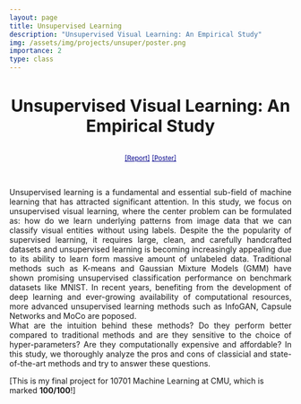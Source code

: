 ```yaml
---
layout: page
title: Unsupervised Learning
description: "Unsupervised Visual Learning: An Empirical Study"
img: /assets/img/projects/unsuper/poster.png
importance: 2
type: class
---
```





<h3 style="text-align: center;font-size:30px"> Unsupervised Visual Learning: An Empirical Study </h3>
<p  align="center">
<a  style="color:darkblue;font-size:1.2vw" href="../../assets/pdf/Unsupervised_Visual_Learning_An_Empirical_Study.pdf">[Report]</a>
<a style="color:darkblue;font-size:1.2vw" href="../../assets/pdf/Unsupervised_Visual_Learning_poster.pdf">[Poster]</a>
</p>

<div class="row">
    <div class="col-sm mt-3 mt-md-0" align="center">
        <img class="img-fluid rounded z-depth-1" src="{{ '/assets/img/projects/unsuper/poster.png' | relative_url }}" alt="" title="example image"/>
    </div>
</div>

<br>
<p  align="justify">
    Unsupervised learning is a fundamental and essential sub-field of machine learning that has attracted significant attention. In this study, we focus on unsupervised visual learning, where the center problem can be formulated as: how do we learn underlying patterns from image data that we can classify visual entities without using labels. Despite the the popularity of supervised learning, it requires large, clean, and carefully handcrafted datasets and unsupervised learning is becoming increasingly appealing due to its ability to learn form massive amount of unlabeled data. Traditional methods such as K-means and Gaussian Mixture Models (GMM) have shown promising unsupervised classification performance on benchmark datasets like MNIST. In recent years, benefiting from the development of deep learning and ever-growing availability of computational resources, more advanced unsupervised learning methods such as InfoGAN, Capsule Networks and MoCo are poposed.
    <br>
    What are the intuition behind these methods? Do they perform better compared to traditional methods and are they sensitive to the choice of hyper-parameters? Are they computationally expensive and affordable? In this study, we thoroughly analyze the pros and cons of classicial and state-of-the-art methods and try to answer these questions.

</p>

[This is my final project for 10701 Machine Learning at CMU, which is marked <b>100/100</b>!]




